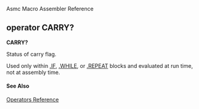 Asmc Macro Assembler Reference

## operator CARRY?

**CARRY?**

Status of carry flag.

Used only within [.IF](../directive/dot-if.md), [.WHILE](../directive/dot-while.md), or [.REPEAT](../directive/dot-repeat.md) blocks and evaluated at run time, not at assembly time.

#### See Also

[Operators Reference](readme.md)
